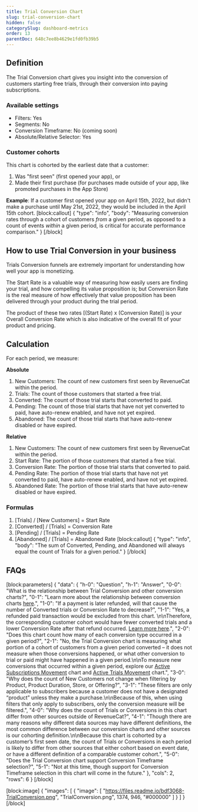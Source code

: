 ```yaml
---
title: Trial Conversion Chart
slug: trial-conversion-chart
hidden: false
categorySlug: dashboard-metrics
order: 13
parentDoc: 648c7ee8b4629e1fd0fb39b5
---
```

## Definition
The Trial Conversion chart gives you insight into the conversion of customers starting free trials, through their conversion into paying subscriptions.

### Available settings

* Filters: Yes
* Segments: No
* Conversion Timeframe: No (coming soon)
* Absolute/Relative Selector: Yes

### Customer cohorts
This chart is cohorted by the earliest date that a customer:

1. Was "first seen" (first opened your app), or
2. Made their first purchase (for purchases made outside of your app, like promoted purchases in the App Store)

**Example**: If a customer first opened your app on April 15th, 2022, but didn't make a purchase until May 21st, 2022, they would be included in the April 15th cohort.
[block:callout]
{
  "type": "info",
  "body": "Measuring conversion rates through a cohort of customers *from* a given period, as opposed to a count of events *within* a given period, is critical for accurate performance comparison."
}
[/block]
## How to use Trial Conversion in your business
Trials Conversion funnels are extremely important for understanding how well your app is monetizing. 

The Start Rate is a valuable way of measuring how easily users are finding your trial, and how compelling its value proposition is; but Conversion Rate is the real measure of how effectively that value proposition has been delivered through your product during the trial period. 

The product of these two rates [(Start Rate) x (Conversion Rate)] is your Overall Conversion Rate which is also indicative of the overall fit of your product and pricing.

## Calculation
For each period, we measure:

**Absolute**
1. New Customers: The count of new customers first seen by RevenueCat within the period.
2. Trials: The count of those customers that started a free trial.
3. Converted: The count of those trial starts that converted to paid.
4. Pending: The count of those trial starts that have not yet converted to paid, have auto-renew enabled, and have not yet expired.
5. Abandoned: The count of those trial starts that have auto-renew disabled or have expired.

**Relative**
1. New Customers: The count of new customers first seen by RevenueCat within the period.
2. Start Rate: The portion of those customers that started a free trial.
3. Conversion Rate: The portion of those trial starts that converted to paid.
4. Pending Rate: The portion of those trial starts that have not yet converted to paid, have auto-renew enabled, and have not yet expired.
5. Abandoned Rate: The portion of those trial starts that have auto-renew disabled or have expired.

### Formulas

1. [Trials] / [New Customers] = Start Rate
2. [Converted] / [Trials] = Conversion Rate
3. [Pending] / [Trials] = Pending Rate
4. [Abandoned] / [Trials] = Abandoned Rate
[block:callout]
{
  "type": "info",
  "body": "The sum of Converted, Pending, and Abandoned will always equal the count of Trials for a given period."
}
[/block]
## FAQs
[block:parameters]
{
  "data": {
    "h-0": "Question",
    "h-1": "Answer",
    "0-0": "What is the relationship between Trial Conversion and other conversion charts?",
    "0-1": "Learn more about the relationship between conversion charts [here](https://www.revenuecat.com/docs/charts#understanding-conversion-rates).",
    "1-0": "If a payment is later refunded, will that cause the number of Converted trials or Conversion Rate to decrease?",
    "1-1": "Yes, a refunded paid transaction would be excluded from this chart. \n\nTherefore, the corresponding customer cohort would have fewer converted trials and a lower Conversion Rate after that refund occurred. [Learn more here](doc:refund-rate-chart).",
    "2-0": "Does this chart count how many of each conversion type occurred in a given period?",
    "2-1": "No, the Trial Conversion chart is measuring what portion of a cohort of customers from a given period converted – it does not measure when those conversions happened, or what other conversion to trial or paid might have happened in a given period.\n\nTo measure new conversions that occurred within a given period, explore our [Active Subscriptions Movement](doc:active-subscriptions-movement-chart) chart and [Active Trials Movement](doc:active-trials-chart) chart.",
    "3-0": "Why does the count of New Customers not change when filtering by Product, Product Duration, Store, or Offering?",
    "3-1": "These filters are only applicable to subscribers because a customer does not have a designated “product” unless they make a purchase.\n\nBecause of this, when using filters that only apply to subscribers, only the conversion measure will be filtered.",
    "4-0": "Why does the count of Trials or Conversions in this chart differ from other sources outside of RevenueCat?",
    "4-1": "Though there are many reasons why different data sources may have different definitions, the most common difference between our conversion charts and other sources is our cohorting definition.\n\nBecause this chart is cohorted by a customer’s first seen date, the count of Trials or Conversions in each period is likely to differ from other sources that either cohort based on event date, or have a different definition of a comparable customer cohort.",
    "5-0": "Does the Trial Conversion chart support Conversion Timeframe selection?",
    "5-1": "Not at this time, though support for Conversion Timeframe selection in this chart will come in the future."
  },
  "cols": 2,
  "rows": 6
}
[/block]

[block:image]
{
  "images": [
    {
      "image": [
        "https://files.readme.io/bdf3068-TrialConversion.png",
        "TrialConversion.png",
        1374,
        946,
        "#000000"
      ]
    }
  ]
}
[/block]